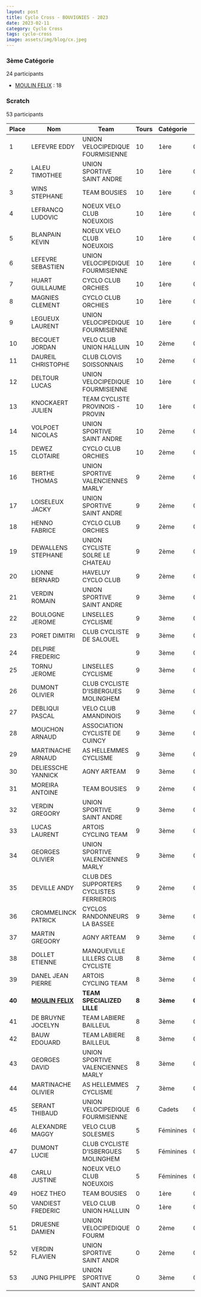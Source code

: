```yaml
---
layout: post
title: Cyclo Cross - BOUVIGNIES - 2023
date: 2023-02-11
category: Cyclo Cross
tags: cyclo-cross
image: assets/img/blog/cx.jpeg
---
```


### 3ème Catégorie
24 participants
- [MOULIN FELIX](https://teamspecializedlille.cc/coureurs/moulinfelix) : 18

### Scratch
53 participants

| Place | Nom | Team | Tours | Catégorie | Temps |
|---|---|---|---|---|---|
| 1 | LEFEVRE EDDY | UNION VELOCIPEDIQUE FOURMISIENNE | 10 | 1ère | 0:51:39 | 
| 2 | LALEU TIMOTHEE | UNION SPORTIVE SAINT ANDRE | 10 | 1ère | 0:51:50 | 
| 3 | WINS STEPHANE | TEAM BOUSIES | 10 | 1ère | 0:52:18 | 
| 4 | LEFRANCQ LUDOVIC | NOEUX VELO CLUB NOEUXOIS | 10 | 1ère | 0:52:23 | 
| 5 | BLANPAIN KEVIN | NOEUX VELO CLUB NOEUXOIS | 10 | 1ère | 0:54:47 | 
| 6 | LEFEVRE SEBASTIEN | UNION VELOCIPEDIQUE FOURMISIENNE | 10 | 1ère | 0:55:9 | 
| 7 | HUART GUILLAUME | CYCLO CLUB ORCHIES | 10 | 1ère | 0:55:39 | 
| 8 | MAGNIES CLEMENT | CYCLO CLUB ORCHIES | 10 | 1ère | 0:55:40 | 
| 9 | LEGUEUX LAURENT | UNION VELOCIPEDIQUE FOURMISIENNE | 10 | 1ère | 0:56:21 | 
| 10 | BECQUET JORDAN | VELO CLUB UNION HALLUIN | 10 | 2ème | 0:56:30 | 
| 11 | DAUREIL CHRISTOPHE | CLUB CLOVIS SOISSONNAIS | 10 | 2ème | 0:56:45 | 
| 12 | DELTOUR LUCAS | UNION VELOCIPEDIQUE FOURMISIENNE | 10 | 1ère | 0:57:17 | 
| 13 | KNOCKAERT JULIEN | TEAM CYCLISTE PROVINOIS - PROVIN | 10 | 1ère | 0:57:38 | 
| 14 | VOLPOET NICOLAS | UNION SPORTIVE SAINT ANDRE | 10 | 2ème | 0:57:49 | 
| 15 | DEWEZ CLOTAIRE | CYCLO CLUB ORCHIES | 10 | 2ème | 0:57:55 | 
| 16 | BERTHE THOMAS | UNION SPORTIVE VALENCIENNES MARLY | 9 | 2ème | 0:52:32 | 
| 17 | LOISELEUX JACKY | UNION SPORTIVE SAINT ANDRE | 9 | 2ème | 0:53:13 | 
| 18 | HENNO FABRICE | CYCLO CLUB ORCHIES | 9 | 2ème | 0:53:41 | 
| 19 | DEWALLENS STEPHANE | UNION CYCLISTE SOLRE LE CHATEAU | 9 | 2ème | 0:53:55 | 
| 20 | LIONNE BERNARD | HAVELUY CYCLO CLUB | 9 | 2ème | 0:55:2 | 
| 21 | VERDIN ROMAIN | UNION SPORTIVE SAINT ANDRE | 9 | 3ème | 0:55:17 | 
| 22 | BOULOGNE JEROME | LINSELLES CYCLISME | 9 | 3ème | 0:55:21 | 
| 23 | PORET DIMITRI | CLUB CYCLISTE DE SALOUEL | 9 | 3ème | 0:55:25 | 
| 24 | DELPIRE FREDERIC |   | 9 | 3ème | 0:55:28 | 
| 25 | TORNU JEROME | LINSELLES CYCLISME | 9 | 3ème | 0:55:30 | 
| 26 | DUMONT OLIVIER | CLUB CYCLISTE D'ISBERGUES MOLINGHEM | 9 | 3ème | 0:55:32 | 
| 27 | DEBLIQUI PASCAL | VELO CLUB AMANDINOIS | 9 | 3ème | 0:55:32 | 
| 28 | MOUCHON ARNAUD | ASSOCIATION CYCLISTE DE CUINCY | 9 | 3ème | 0:55:35 | 
| 29 | MARTINACHE ARNAUD | AS HELLEMMES CYCLISME | 9 | 3ème | 0:55:35 | 
| 30 | DELIESSCHE YANNICK | AGNY ARTEAM | 9 | 3ème | 0:56:15 | 
| 31 | MOREIRA ANTOINE | TEAM BOUSIES | 9 | 2ème | 0:56:26 | 
| 32 | VERDIN GREGORY | UNION SPORTIVE SAINT ANDRE | 9 | 3ème | 0:56:31 | 
| 33 | LUCAS LAURENT | ARTOIS CYCLING TEAM | 9 | 3ème | 0:56:38 | 
| 34 | GEORGES OLIVIER | UNION SPORTIVE VALENCIENNES MARLY | 9 | 3ème | 0:57:12 | 
| 35 | DEVILLE ANDY | CLUB DES SUPPORTERS CYCLISTES FERRIEROIS | 9 | 2ème | 0:57:30 | 
| 36 | CROMMELINCK PATRICK | CYCLOS RANDONNEURS LA BASSEE | 9 | 3ème | 0:57:47 | 
| 37 | MARTIN GREGORY | AGNY ARTEAM | 9 | 3ème | 0:58:9 | 
| 38 | DOLLET ETIENNE | MANQUEVILLE LILLERS CLUB CYCLISTE | 8 | 3ème | 0:51:41 | 
| 39 | DANEL JEAN PIERRE | ARTOIS CYCLING TEAM | 8 | 3ème | 0:52:31 | 
| **40** | **[MOULIN FELIX](https://teamspecializedlille.cc/coureurs/moulinfelix)** | **TEAM SPECIALIZED LILLE** | **8** | **3ème** | **0:53:17** | 
| 41 | DE BRUYNE JOCELYN | TEAM LABIERE BAILLEUL | 8 | 3ème | 0:53:20 | 
| 42 | BAUW EDOUARD | TEAM LABIERE BAILLEUL | 8 | 3ème | 0:53:21 | 
| 43 | GEORGES DAVID | UNION SPORTIVE VALENCIENNES MARLY | 8 | 3ème | 0:54:27 | 
| 44 | MARTINACHE OLIVIER | AS HELLEMMES CYCLISME | 7 | 3ème | 0:58:22 | 
| 45 | SERANT THIBAUD | UNION VELOCIPEDIQUE FOURMISIENNE | 6 | Cadets | 0:33:35 | 
| 46 | ALEXANDRE MAGGY | VELO CLUB SOLESMES | 5 | Féminines | 0:32:54 | 
| 47 | DUMONT LUCIE | CLUB CYCLISTE D'ISBERGUES MOLINGHEM | 5 | Féminines | 0:37:40 | 
| 48 | CARLU JUSTINE | NOEUX VELO CLUB NOEUXOIS | 5 | Féminines | 0:39:55 | 
| 49 | HOEZ THEO | TEAM BOUSIES | 0 | 1ère | 0:38:53 | 
| 50 | VANDIEST FREDERIC | VELO CLUB UNION HALLUIN | 0 | 1ère | 0:38:53 | 
| 51 | DRUESNE DAMIEN | UNION VELOCIPEDIQUE FOURM | 0 | 2ème | 0:38:53 | 
| 52 | VERDIN FLAVIEN | UNION SPORTIVE SAINT ANDR | 0 | 2ème | 0:38:53 | 
| 53 | JUNG PHILIPPE | UNION SPORTIVE SAINT ANDR | 0 | 3ème | 0:38:53 | 
